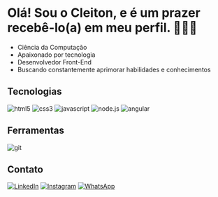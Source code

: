 # Olá! Sou o Cleiton, e é um prazer recebê-lo(a) em meu perfil. 👨🏾‍💻

- Ciência da Computação
- Apaixonado por tecnologia
- Desenvolvedor Front-End
- Buscando constantemente aprimorar habilidades e conhecimentos

## Tecnologias
<div style="display: inline_block">
<img alt="html5" src="https://img.shields.io/badge/HTML5-E34F26?style=for-the-badge&logo=html5&logoColor=white">
<img alt="css3" src="https://img.shields.io/badge/CSS3-1572B6?style=for-the-badge&logo=css3&logoColor=white">
<img alt="javascript" src="https://img.shields.io/badge/JavaScript-F7DF1E?style=for-the-badge&logo=javascript&logoColor=black">
<img alt="node.js" src="https://img.shields.io/badge/Node.js-43853D?style=for-the-badge&logo=node.js&logoColor=white">
<img alt="angular" src="https://img.shields.io/badge/Angular-DD0031?style=for-the-badge&logo=angular&logoColor=white">
</div>

## Ferramentas
<img alt="git" src="https://img.shields.io/badge/GIT-E44C30?style=for-the-badge&logo=git&logoColor=white">

## Contato 
[![LinkedIn](https://img.shields.io/badge/LinkedIn-0077B5?style=for-the-badge&logo=linkedin&logoColor=white)](https://www.linkedin.com/in/cleitonsena21/)
[![Instagram](https://img.shields.io/badge/Instagram-E4405F?style=for-the-badge&logo=instagram&logoColor=white)](https://www.instagram.com/cleitonsena21/)
[![WhatsApp](https://img.shields.io/badge/WhatsApp-25D366?style=for-the-badge&logo=whatsapp&logoColor=white)](https://wa.me/qr/HTHZ36T2733IG1)
